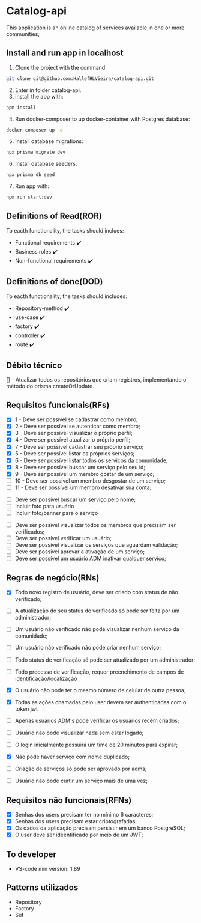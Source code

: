 # Catalog-api
This application is an online catalog of services available in one or more communities;

## Install and run app in localhost
1. Clone the project with the command:
```zsh
git clone git@github.com:HallefHLVieira/catalog-api.git
```
2. Enter in folder catalog-api.
3. install the app with:
```zsh
npm install
```
4. Run docker-composer to up docker-container with Postgres database:
```bash
docker-composer up -d
```  
5. Install database migrations:
```bash
npx prisma migrate dev
```
6. Install database seeders:
```bash
npx prisma db seed
```
7. Run app with:
```bash
npm run start:dev
```

## Definitions of Read(ROR)
To eacth functionality, the tasks should inclues:
- Functional requirements ✔️
- Business roles ✔️
- Non-functional requirements ✔️

## Definitions of done(DOD)
To eacth functionality, the tasks should includes: 
- Repository-method ✔️
- use-case ✔️
- factory ✔️
- controller ✔️
- route ✔️

## Débito técnico
[] - Atualizar todos os repositórios que criam registros, implementando o método do prisma createOrUpdate. 

## Requisitos funcionais(RFs)
<!-- RF to Users -->
- [x] 1 - Deve ser possível se cadastrar como membro;
- [x] 2 - Deve ser possível se autenticar como membro;
- [x] 3 - Deve ser possível visualizar o próprio perfil;
- [x] 4 - Deve ser possível atualizar o próprio perfil;
- [x] 7 - Deve ser possível cadastrar seu próprio serviço;
- [x] 5 - Deve ser possível listar os próprios serviços;
- [x] 6 - Deve ser possível listar todos os serviços da comunidade;
- [x] 8 - Deve ser possível buscar um serviço pelo seu id;
- [x] 9 - Deve ser possível um membro gostar de um serviço;
- [ ] 10 - Deve ser possível um membro desgostar de um serviço;
- [ ] 11 - Deve ser possível um membro desativar sua conta;
  
<!-- feats futuras -->
- [ ] Deve ser possível buscar um serviço pelo nome;
- [ ] Incluir foto para usuário
- [ ] Incluir foto/banner para o serviço

<!-- Tudo que um usuário ADM pode fazer -->
- [ ] Deve ser possível visualizar todos os membros que precisam ser verificados;
- [ ] Deve ser possível verificar um usuário;
- [ ] Deve ser possível visualizar os serviços que aguardam validação;
- [ ] Deve ser possível aprovar a ativação de um serviço;
- [ ] Deve ser possível um usuário ADM inativar qualquer serviço;

## Regras de negócio(RNs)
<!-- PARA RF 1 -->
- [x] Todo novo registro de usuário, deve ser criado com status de não verificado;
- [ ] A atualização do seu status de verificado só pode ser feita por um administrador;
- [ ] Um usuário não verificado não pode visualizar nenhum serviço da comunidade;
- [ ] Um usuário não verificado não pode criar nenhum serviço;
- [ ] Todo status de verificação só pode ser atualizado por um administrador;
- [ ] Todo processo de verificação, requer preenchimento de campos de identificação/localização
- [x] O usuário não pode ter o mesmo número de celular de outra pessoa;
  
  <!-- PARA RF 02-->
  <!-- PARA RF 03-->
  <!-- PARA RF 04-->
  <!-- PARA RF 05-->
  <!-- PARA RF 06-->
  <!-- PARA RF 07-->
  <!-- PARA RF 08-->
  <!-- PARA RF 09-->
  <!-- PARA RF 10-->

- [x] Todas as ações chamadas pelo user devem ser authenticadas com o token jwt
- [ ] Apenas usuários ADM's pode verificar os usuários recém criados;
- [ ] Usuário não pode visualizar nada sem estar logado;
- [ ] O login inicialmente possuirá um time de 20 minutos para expirar;
- [x] Não pode haver serviço com nome duplicado;
- [ ] Criação de serviços só pode ser aprovado por adms;
- [ ] Usuário não pode curtir um serviço mais de uma vez;

## Requisitos não funcionais(RFNs)
<!-- não parte do cliente -->
- [x] Senhas dos users precisam ter no mínimo 6 caracteres;
- [x] Senhas dos users precisam estar criptografadas;
- [x] Os dados da aplicação precisam persistir em um banco PostgreSQL;
- [x] O user deve ser ideentificado por meio de um JWT;

## To developer
- VS-code min version: 1.89

## Patterns utilizados
- Repository
- Factory
- Sut